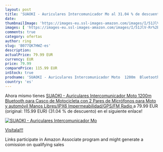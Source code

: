 ```yaml
---
layout: post
title: 'SUAOKI - Auriculares Intercomunicador Mo al 31.04 % de descuento'
date: 
thumbnailImage: 'https://images-eu.ssl-images-amazon.com/images/I/51JlV-Rr%2B8L._SL200_.jpg'
images: [ 'https://images-eu.ssl-images-amazon.com/images/I/51JlV-Rr%2B8L._SL200_.jpg' ]
comments: true
category: ofertas
author: ring
slug: 'B077QK7HWZ-es'
description:
actualPrice: 79.99 EUR
currency: EUR
price: 79.99
comparePrice: 115.99 EUR
inStock: true
prodname: 'SUAOKI - Auriculares Intercomunicador Moto  1200m  Bluetooth para Casco de Motocicleta con 2 Pares de Micrófonos  para Moto y automóvil Manos Libres/IPX6 Impermeabilidad/GPS/FM Radio '
country: 'es'
---
```


Ahora mismo tienes [SUAOKI - Auriculares Intercomunicador Moto  1200m  Bluetooth para Casco de Motocicleta con 2 Pares de Micrófonos  para Moto y automóvil Manos Libres/IPX6 Impermeabilidad/GPS/FM Radio ](https://www.amazon.es/dp/B077QK7HWZ/?tag=tolees-21) a 79.99 EUR (original: 115.99 EUR) (31.04 %  de descuento) en el siguiente enlace!

[![SUAOKI - Auriculares Intercomunicador Mo](https://images-eu.ssl-images-amazon.com/images/I/51JlV-Rr%2B8L._SL200_.jpg)](https://www.amazon.es/dp/B077QK7HWZ/?tag=tolees-21)

[Visítala!!!](https://www.amazon.es/dp/B077QK7HWZ/?tag=tolees-21)

Links participate in Amazon Associate program and might generate a comission on qualifying sales
